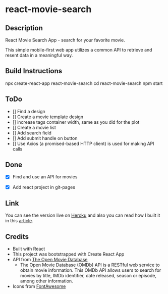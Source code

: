 # react-movie-search

## Description

React Movie Search App - search for your favorite movie.

This simple mobile-first web app utilizes a common API to retrieve and resent data in a meaningful way.

## Build Instructions

npx create-react-app react-movie-search
cd react-movie-search
npm start

## ToDo

- [] Find a design
- [] Create a movie template design
- [] increase tags container width, same as you did for the plot
- [] Create a movie list
- [] Add search field
- [] Add submit handle on button
- [] Use Axios (a promised-based HTTP client) is used for making API calls

## Done

- [x] Find and use an API for movies
- [x] Add react project in git-pages


## Link

You can see the version live on [Heroku](https://codepen.io/FlorinPop17/full/rRaEYv) and also you can read how I built it in this [article](https://www.florin-pop.com/blog/2019/02/react-movie-search-app/).

## Credits

- Built with React
- This project was bootstrapped with Create React App
- API from [The Open Movie Database](http://www.omdbapi.com/)
  - The Open Movie Database (OMDb) API is a RESTful web service to obtain movie information. This OMDb API allows users to search for movies by title, IMDb identifier, date released, season or episode, among other information.
- Icons from [FontAwesome](https://fontawesome.com/?from=io)
